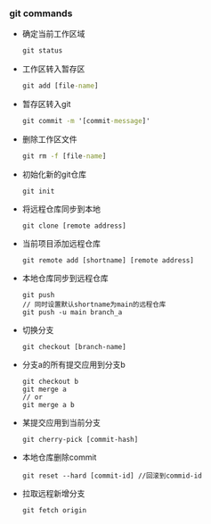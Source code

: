 ### git commands
- 确定当前工作区域
    ```cmd
    git status 
    ```
- 工作区转入暂存区
    ```cmd
    git add [file-name]
    ```
- 暂存区转入git
    ```cmd
    git commit -m '[commit-message]'
    ```
- 删除工作区文件
    ```cmd
    git rm -f [file-name]
    ```
- 初始化新的git仓库
    ```
    git init
    ```
- 将远程仓库同步到本地
    ```
    git clone [remote address]
    ```
- 当前项目添加远程仓库
    ```
    git remote add [shortname] [remote address]
    ```
- 本地仓库同步到远程仓库
    ```
    git push 
    // 同时设置默认shortname为main的远程仓库
    git push -u main branch_a
    ```
- 切换分支
    ```
    git checkout [branch-name]
    ```
- 分支a的所有提交应用到分支b
    ```
    git checkout b
    git merge a
    // or
    git merge a b
    ```
- 某提交应用到当前分支
    ``` 
    git cherry-pick [commit-hash]
    ```
- 本地仓库删除commit
    ```
    git reset --hard [commit-id] //回滚到commid-id
    ```
- 拉取远程新增分支
    ```
    git fetch origin
    ```